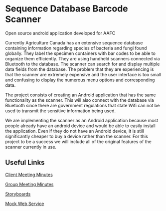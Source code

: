 Sequence Database Barcode Scanner
=================================

Open source android application developed for AAFC


Currently Agriculture Canada has an extensive sequence database containing information regarding species of bacteria and fungi found globally. They label the specimen containers with bar codes to be able to organize them efficiently. They are using handheld scanners connected via Bluetooth to the database. The scanner can search for and display multiple data fields from the database. The problem that they are experiencing is that the scanner are extremely expensive and the user interface is too small and confusing to display the numerous menu options and corresponding data.

The project consists of creating an Android application that has the same functionality as the scanner. This will also connect with the database via Bluetooth since there are government regulations that state Wifi can not be used to transmit the sensitive information being used.

We are implementing the scanner as an Android application because most people already have an android device and would be able to easily install the application. Even if they do not have an Android device, it is still significantly cheaper to buy a device rather than the scanner. For this project to be a success we will include all of the original features of the scanner currently in use.

## Useful Links

[Client Meeting Minutes](https://github.com/mgrah043/sequence_database_barcode_scanner/wiki/Meeting-Minutes)

[Group Meeting Minutes](https://github.com/mgrah043/sequence_database_barcode_scanner/wiki/Group-Meeting-Minutes)

[Storyboards](https://github.com/mgrah043/sequence_database_barcode_scanner/wiki/Storyboards)

[Mock Web Service](https://github.com/AAFC-MBB/android-mock-ws)

